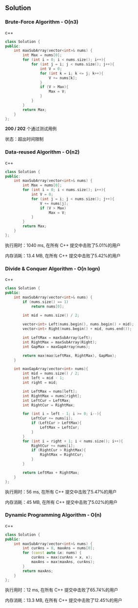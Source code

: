 ## Solution

### Brute-Force Algorithm - O(n3)

c++

```c++
class Solution {
public:
    int maxSubArray(vector<int>& nums) {
        int Max = nums[0];
        for (int i = 0; i < nums.size(); i++){
            for (int j = i; j < nums.size(); j++){
                int V = 0;
                for (int k = i; k <= j; k++){
                    V += nums[k];
                }
                if (V > Max){
                    Max = V;
                }
            }
        }
        return Max;
    }
};
```
**200 / 202** 个通过测试用例

状态：超出时间限制

### Data-reused Algorithm - O(n2)

c++

```c++
class Solution {
public:
    int maxSubArray(vector<int>& nums) {
        int Max = nums[0];
        for (int i = 0; i < nums.size(); i++){
            int V = 0;
            for (int j = i; j < nums.size(); j++){
                V += nums[j];
                if (V > Max)
                    Max = V;
            }
        }
        return Max;
    }
};
```

执行用时：1040 ms, 在所有 C++ 提交中击败了5.01%的用户

内存消耗：13.4 MB, 在所有 C++ 提交中击败了5.42%的用户

### Divide & Conquer Algorithm - O(n logn)

c++

```c++
class Solution {
public:
    int maxSubArray(vector<int>& nums) {
        if (nums.size() == 1)
            return nums[0];
        
        int mid = nums.size() / 2;

        vector<int> Left(nums.begin(), nums.begin() + mid);
        vector<int> Right(nums.begin() + mid, nums.end());

        int LeftMax = maxSubArray(Left);
        int RightMax = maxSubArray(Right);
        int GapMax = maxGapArray(nums);

        return max(max(LeftMax, RightMax), GapMax);
    }

    int maxGapArray(vector<int> nums){
        int mid = nums.size() / 2;
        int left = mid - 1;
        int right = mid;

        int LeftMax = nums[left];
        int RightMax = nums[right];
        int LeftCur = LeftMax;
        int RightCur = RightMax;

        for (int i = left - 1; i >= 0; i--){
            LeftCur += nums[i];
            if (LeftCur > LeftMax){
                LeftMax = LeftCur;
            }
        }
        for (int i = right + 1; i < nums.size(); i++){
            RightCur += nums[i];
            if (RightCur > RightMax){
                RightMax = RightCur;
            }
        }

        return LeftMax + RightMax;        
    }
};
```

执行用时：56 ms, 在所有 C++ 提交中击败了5.47%的用户

内存消耗：45 MB, 在所有 C++ 提交中击败了5.02%的用户

### Dynamic Programming Algorithm - O(n)

c++

```c++
class Solution {
public:
    int maxSubArray(vector<int>& nums) {
        int curAns = 0, maxAns = nums[0];
        for (const auto &x: nums) {
            curAns = max(curAns + x, x);
            maxAns = max(maxAns, curAns);
        }
        return maxAns;
    }
};
```

执行用时：12 ms, 在所有 C++ 提交中击败了65.74%的用户

内存消耗：13.3 MB, 在所有 C++ 提交中击败了12.45%的用户